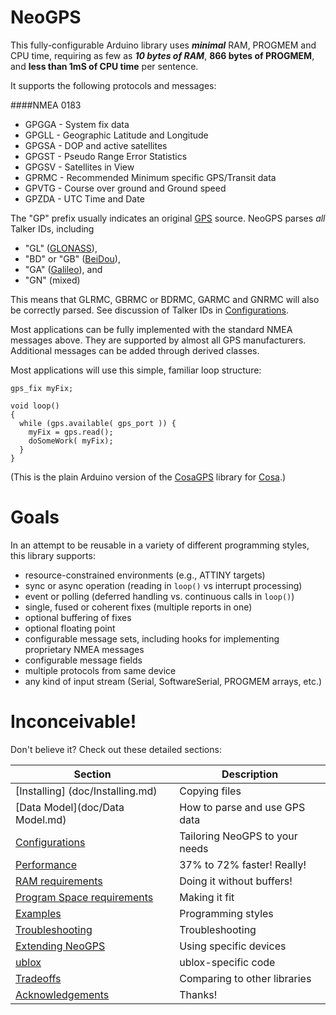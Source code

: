 NeoGPS
======

This fully-configurable Arduino library uses _**minimal**_ RAM, PROGMEM and CPU time, 
requiring as few as _**10 bytes of RAM**_, **866 bytes of PROGMEM**, and **less than 1mS of CPU time** per sentence.  

It supports the following protocols and messages:

####NMEA 0183
* GPGGA - System fix data
* GPGLL - Geographic Latitude and Longitude
* GPGSA - DOP and active satellites
* GPGST - Pseudo Range Error Statistics
* GPGSV - Satellites in View
* GPRMC - Recommended Minimum specific GPS/Transit data
* GPVTG - Course over ground and Ground speed
* GPZDA - UTC Time and Date

The "GP" prefix usually indicates an original [GPS](https://en.wikipedia.org/wiki/Satellite_navigation#GPS) source.  NeoGPS parses *all* Talker IDs, including
  * "GL" ([GLONASS](https://en.wikipedia.org/wiki/Satellite_navigation#GLONASS)),
  * "BD" or "GB" ([BeiDou](https://en.wikipedia.org/wiki/Satellite_navigation#BeiDou)),
  * "GA" ([Galileo](https://en.wikipedia.org/wiki/Satellite_navigation#Galileo)), and
  * "GN" (mixed)

This means that GLRMC, GBRMC or BDRMC, GARMC and GNRMC will also be correctly parsed.  See discussion of Talker 
IDs in [Configurations](doc/Configurations.md#enabledisable-the-talker-id-and-manufacturer-id-processing).

Most applications can be fully implemented with the standard NMEA messages above.  They are supported by almost all GPS manufacturers.  Additional messages can be added through derived classes.

Most applications will use this simple, familiar loop structure:
```
gps_fix myFix;

void loop()
{
  while (gps.available( gps_port )) {
    myFix = gps.read();
    doSomeWork( myFix);
  }
}
```

(This is the plain Arduino version of the [CosaGPS](https://github.com/SlashDevin/CosaGPS) library for [Cosa](https://github.com/mikaelpatel/Cosa).)

Goals
======
In an attempt to be reusable in a variety of different programming styles, this library supports:
* resource-constrained environments (e.g., ATTINY targets)
* sync or async operation (reading in `loop()` vs interrupt processing)
* event or polling (deferred handling vs. continuous calls in `loop()`)
* single, fused or coherent fixes (multiple reports in one)
* optional buffering of fixes
* optional floating point
* configurable message sets, including hooks for implementing proprietary NMEA messages
* configurable message fields
* multiple protocols from same device
* any kind of input stream (Serial, SoftwareSerial, PROGMEM arrays, etc.)

Inconceivable!
=============

Don't believe it?  Check out these detailed sections:

Section  |  Description
-------- |  ------------
[Installing] (doc/Installing.md) | Copying files
[Data Model](doc/Data Model.md) | How to parse and use GPS data
[Configurations](doc/Configurations.md) | Tailoring NeoGPS to your needs
[Performance](doc/Performance.md) | 37% to 72% faster!  Really!
[RAM requirements](doc/RAM.md) | Doing it without buffers!
[Program Space requirements](doc/Program.md) | Making it fit
[Examples](doc/Examples.md) | Programming styles
[Troubleshooting](doc/Troubleshooting.md) | Troubleshooting
[Extending NeoGPS](doc/Extending.md) | Using specific devices
[ublox](doc/ublox.md) | ublox-specific code
[Tradeoffs](doc/Tradeoffs.md) | Comparing to other libraries
[Acknowledgements](doc/Acknowledgements.md) | Thanks!
